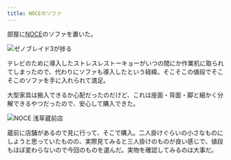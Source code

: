 ```yaml
---
title: NOCEのソファ
---
```

部屋に[NOCE](https://www.noce.co.jp/)のソファを置いた。

![](https://lh3.googleusercontent.com/gS9UeVHZZm0qtbGV_g0vAFCNw5dR1eudYp9VKERhxyLScFsWsCiX6g3qeoHelA6riGqnGr907avRKVaMZphI8xjDWiFAdUouH6JXX3lOIYn1K917uKule1KT_DhIl1lSmCPOsRmjTUt5BQ3irV9J_u_6J2RWLfrGIB2W6M7cV2GQMQF5dxRXF6m3dA "ゼノブレイド3が捗る")

テレビのために導入したストレスレストーキョーがいつの間にか作業机に取られてしまったので、代わりにソファも導入したという経緯。そこそこの値段でそこそこのソファを手に入れられて満足。

大型家具は搬入できるか心配だったのだけど、これは座面・背面・脚と細かく分解できるやつだったので、安心して購入できた。

![](https://lh5.googleusercontent.com/Xu9_WqZ270Q8Sf0SVBhfoZHwfHFvD1sOrY_8GRGr47fpym-3JNPWHxznzbB_V6twtSYwe35ntPLcwOKLpsyBNZ1M2h-j_DX3AU79N6RNqJRYtBz-_tlV4EdZd6Ea0NPqdbsCeO2sPNFVcmdFd32SDmrtQ4TxbATEDYwEkcYjn-8svXXTx7tlyn3axA "NOCE 浅草蔵前店")

蔵前に店舗があるので見に行って、そこで購入。二人掛けぐらいの小さなものにしようと思っていたものの、実際見てみると三人掛けのものが良い感じで、値段もほぼ変わらないので今回のものを選んだ。実物を確認してみるのは大事だ。

